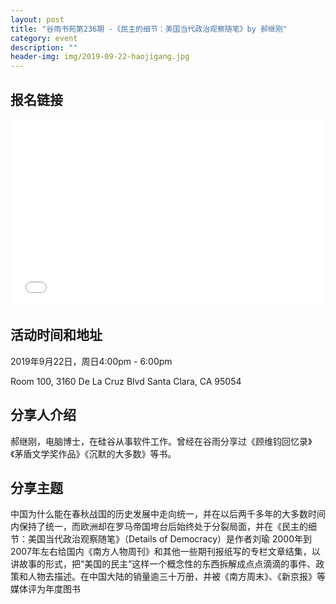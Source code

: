 ```yaml
---
layout: post
title: "谷雨书苑第236期 -《民主的细节：美国当代政治观察随笔》by 郝继刚"
category: event
description: ""
header-img: img/2019-09-22-haojigang.jpg
---
```


## 报名链接
<div style="width:100%; text-align:left;" ><iframe src="//eventbrite.com/tickets-external?eid=72908536395&ref=etckt" frameborder="0" height="300" width="100%" vspace="0" hspace="0" marginheight="5" marginwidth="5" scrolling="auto" allowtransparency="true"></iframe></div>

## 活动时间和地址
2019年9月22日，周日4:00pm - 6:00pm

Room 100, 3160 De La Cruz Blvd Santa Clara, CA 95054


## 分享人介绍
郝继刚，电脑博士，在硅谷从事软件工作。曾经在谷雨分享过《顾维钧回忆录》《茅盾文学奖作品》《沉默的大多数》等书。

## 分享主题
中国为什么能在春秋战国的历史发展中走向统一，并在以后两千多年的大多数时间内保持了统一，而欧洲却在罗马帝国垮台后始终处于分裂局面，并在《民主的细节：美国当代政治观察随笔》（Details of Democracy）是作者刘瑜 2000年到2007年左右给国内《南方人物周刊》和其他一些期刊报纸写的专栏文章结集，以讲故事的形式，把“美国的民主”这样一个概念性的东西拆解成点点滴滴的事件、政策和人物去描述。在中国大陆的销量逾三十万册，并被《南方周末》、《新京报》等媒体评为年度图书
